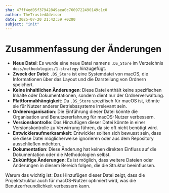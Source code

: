 ```yaml
---
sha: 47ff4ed05f37942849aea0c7609722490149c1c0
author: TheTrustedAdvisor
date: 2025-07-20 21:42:59 +0200
subject: "init"
---
```


  # Zusammenfassung der Änderungen

- **Neue Datei**: Es wurde eine neue Datei namens `.DS_Store` im Verzeichnis `docs/methodologies/1-strategy` hinzugefügt.
- **Zweck der Datei**: `.DS_Store` ist eine Systemdatei von macOS, die Informationen über das Layout und die Darstellung von Ordnern speichert.
- **Keine inhaltlichen Änderungen**: Diese Datei enthält keine spezifischen Inhalte oder Dokumentationen, sondern dient nur der Ordnerverwaltung.
- **Plattformabhängigkeit**: Da `.DS_Store` spezifisch für macOS ist, könnte sie für Nutzer anderer Betriebssysteme irrelevant sein.
- **Ordnerorganisation**: Die Einführung dieser Datei könnte die Organisation und Benutzererfahrung für macOS-Nutzer verbessern.
- **Versionskontrolle**: Das Hinzufügen dieser Datei könnte in einer Versionskontrolle zu Verwirrung führen, da sie oft nicht benötigt wird.
- **Entwickleraufmerksamkeit**: Entwickler sollten sich bewusst sein, dass sie diese Datei möglicherweise ignorieren oder aus dem Repository ausschließen möchten.
- **Dokumentation**: Diese Änderung hat keinen direkten Einfluss auf die Dokumentation oder die Methodologien selbst.
- **Zukünftige Änderungen**: Es ist möglich, dass weitere Dateien oder Änderungen in diesem Bereich folgen, die die Struktur beeinflussen.

Warum das wichtig ist: Das Hinzufügen dieser Datei zeigt, dass die Projektstruktur auch für macOS-Nutzer optimiert wird, was die Benutzerfreundlichkeit verbessern kann.
